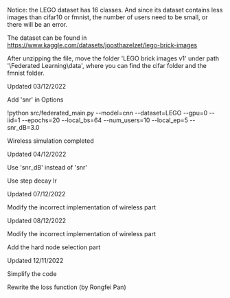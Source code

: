 Notice: the LEGO dataset has 16 classes. And since its dataset contains less images than cifar10 or fmnist, the number of users need to be small, or there will be an error.

The dataset can be found in https://www.kaggle.com/datasets/joosthazelzet/lego-brick-images

After unzipping the file, move the folder 'LEGO brick images v1' under path '\Federated Learning\data', where you can find the cifar folder and the fmnist folder.

Updated 03/12/2022

Add 'snr' in Options

!python src/federated_main.py --model=cnn --dataset=LEGO --gpu=0 --iid=1 --epochs=20 --local_bs=64 --num_users=10 --local_ep=5 --snr_dB=3.0

Wireless simulation completed

Updated 04/12/2022

Use 'snr_dB' instead of 'snr'

Use step decay lr

Updated 07/12/2022

Modify the incorrect implementation of wireless part

Updated 08/12/2022

Modify the incorrect implementation of wireless part

Add the hard node selection part

Updated 12/11/2022

Simplify the code

Rewrite the loss function (by Rongfei Pan)

